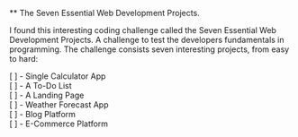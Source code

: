 ** The Seven Essential Web Development Projects.

 I found this interesting coding challenge called the Seven Essential Web Development Projects. A challenge to test the developers fundamentals in programming.
 The challenge consists seven interesting projects, from easy to hard:
 
 [ ] - Single Calculator App <br>
 [ ] - A To-Do List <br>
 [ ] - A Landing Page <br>
 [ ] - Weather Forecast App <br>
 [ ] - Blog Platform <br>
 [ ] - E-Commerce Platform <br>
